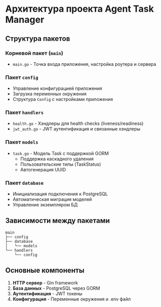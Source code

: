 # Архитектура проекта Agent Task Manager

## Структура пакетов

### Корневой пакет (`main`)
- `main.go` - Точка входа приложения, настройка роутера и сервера

### Пакет `config`
- Управление конфигурацией приложения
- Загрузка переменных окружения
- Структура `Config` с настройками приложения

### Пакет `handlers`
- `health.go` - Хэндлеры для health checks (liveness/readiness)
- `jwt_auth.go` - JWT аутентификация и связанные хэндлеры

### Пакет `models`
- `task.go` - Модель Task с поддержкой GORM
  - Поддержка каскадного удаления
  - Пользовательские типы (TaskStatus)
  - Автогенерация UUID

### Пакет `database`
- Инициализация подключения к PostgreSQL
- Автоматическая миграция моделей
- Управление экземпляром БД

## Зависимости между пакетами

```
main
├── config
├── database
│   └── models
└── handlers
    └── config
```

## Основные компоненты

1. **HTTP сервер** - Gin framework
2. **База данных** - PostgreSQL через GORM
3. **Аутентификация** - JWT токены
4. **Конфигурация** - Переменные окружения и .env файл 